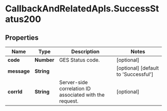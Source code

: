# CallbackAndRelatedApIs.SuccessStatus200

## Properties
Name | Type | Description | Notes
------------ | ------------- | ------------- | -------------
**code** | **Number** | GES Status code. | [optional] 
**message** | **String** |  | [optional] [default to &#39;Successful&#39;]
**corrId** | **String** | Server-side correlation ID associated with the request. | [optional] 


